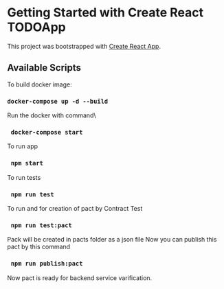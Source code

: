 # Getting Started with Create React TODOApp

This project was bootstrapped with [Create React App](https://github.com/facebook/create-react-app).

## Available Scripts

To build docker image:

### `docker-compose up -d --build`

Run the docker with command\
### ` docker-compose start`
To run app
### ` npm start`
 To run tests
### ` npm run test`
To run and for creation of pact by Contract Test
### ` npm run test:pact`

Pack will be created in pacts folder as a json file
Now you can publish this pact by this command
### ` npm run publish:pact`

Now pact is ready for backend service varification.


